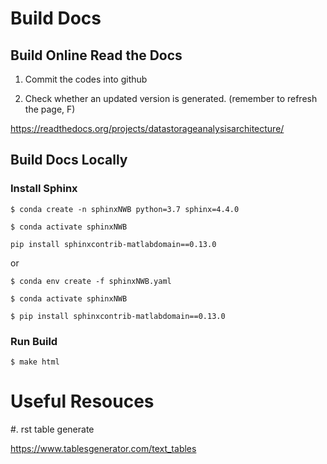 # Build Docs

## Build Online Read the Docs

1. Commit the codes into github

2. Check whether an updated version is generated. (remember to refresh the page, F)

https://readthedocs.org/projects/datastorageanalysisarchitecture/

## Build Docs Locally

### Install Sphinx

`$ conda create -n sphinxNWB python=3.7 sphinx=4.4.0`

`$ conda activate sphinxNWB`

`pip install sphinxcontrib-matlabdomain==0.13.0`


or

`$ conda env create -f sphinxNWB.yaml`

`$ conda activate sphinxNWB`

`$ pip install sphinxcontrib-matlabdomain==0.13.0`

### Run Build

`$ make html`


# Useful Resouces

#. rst table generate

https://www.tablesgenerator.com/text_tables

